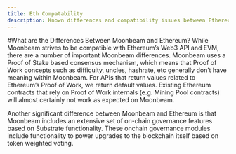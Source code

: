 ```yaml
---
title: Eth Compatability
description: Known differences and compatibility issues between Ethereum and Moonbeam
---
```


#What are the Differences Between Moonbeam and Ethereum?
While Moonbeam strives to be compatible with Ethereum’s Web3 API and EVM, there are a number of important Moonbeam differences.  Moonbeam uses a Proof of Stake based consensus mechanism, which means that Proof of Work concepts such as difficulty, uncles, hashrate, etc generally don’t have meaning within Moonbeam.  For APIs that return values related to Ethereum’s Proof of Work, we return default values.  Existing Ethereum contracts that rely on Proof of Work internals (e.g. Mining Pool contracts) will almost certainly not work as expected on Moonbeam.

Another significant difference between Moonbeam and Ethereum is that Moonbeam includes an extensive set of on-chain governance features based on Substrate functionality.  These onchain governance modules include functionality to power upgrades to the blockchain itself based on token weighted voting.

